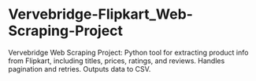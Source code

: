 # Vervebridge-Flipkart_Web-Scraping-Project
Vervebridge Web Scraping Project:  Python tool for extracting product info from Flipkart, including titles, prices, ratings, and reviews. Handles pagination and retries. Outputs data to CSV.
